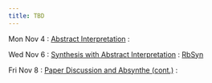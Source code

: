 ```yaml
---
title: TBD
---
```


Mon Nov 4
: [Abstract Interpretation](https://groups.seas.harvard.edu/courses/cs252/2015fa/lectures/Lec05-AbstractInt.pdf)
  : []()

Wed Nov 6
: [Synthesis with Abstract Interpretation](../lectures/lecture30-abstract.pdf)
  : [RbSyn](https://sankhs.com/static/rbsyn-pldi21.pdf)

Fri Nov 8
: [Paper Discussion and Absynthe (cont.)](../lectures/lecture31-absynthe.pdf)
  : []()

<!-- Deductive/Inductive Hybrid -->
